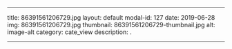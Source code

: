 
---
title: 86391561206729.jpg
layout: default
modal-id: 127
date: 2019-06-28
img: 86391561206729.jpg
thumbnail: 86391561206729-thumbnail.jpg
alt: image-alt
category: cate_view
description: .

---
